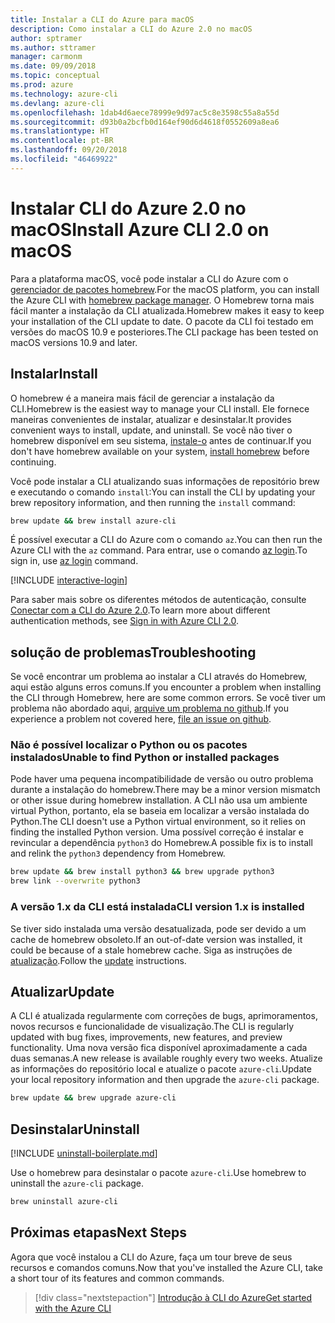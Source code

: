 ```yaml
---
title: Instalar a CLI do Azure para macOS
description: Como instalar a CLI do Azure 2.0 no macOS
author: sptramer
ms.author: sttramer
manager: carmonm
ms.date: 09/09/2018
ms.topic: conceptual
ms.prod: azure
ms.technology: azure-cli
ms.devlang: azure-cli
ms.openlocfilehash: 1dab4d6aece78999e9d97ac5c8e3598c55a8a55d
ms.sourcegitcommit: d93b0a2bcfb0d164ef90d6d4618f0552609a8ea6
ms.translationtype: HT
ms.contentlocale: pt-BR
ms.lasthandoff: 09/20/2018
ms.locfileid: "46469922"
---
```

# <a name="install-azure-cli-20-on-macos"></a><span data-ttu-id="d453d-103">Instalar CLI do Azure 2.0 no macOS</span><span class="sxs-lookup"><span data-stu-id="d453d-103">Install Azure CLI 2.0 on macOS</span></span>

<span data-ttu-id="d453d-104">Para a plataforma macOS, você pode instalar a CLI do Azure com o [gerenciador de pacotes homebrew](https://brew.sh).</span><span class="sxs-lookup"><span data-stu-id="d453d-104">For the macOS platform, you can install the Azure CLI with [homebrew package manager](https://brew.sh).</span></span> <span data-ttu-id="d453d-105">O Homebrew torna mais fácil manter a instalação da CLI atualizada.</span><span class="sxs-lookup"><span data-stu-id="d453d-105">Homebrew makes it easy to keep your installation of the CLI update to date.</span></span> <span data-ttu-id="d453d-106">O pacote da CLI foi testado em versões do macOS 10.9 e posteriores.</span><span class="sxs-lookup"><span data-stu-id="d453d-106">The CLI package has been tested on macOS versions 10.9 and later.</span></span>

## <a name="install"></a><span data-ttu-id="d453d-107">Instalar</span><span class="sxs-lookup"><span data-stu-id="d453d-107">Install</span></span>

<span data-ttu-id="d453d-108">O homebrew é a maneira mais fácil de gerenciar a instalação da CLI.</span><span class="sxs-lookup"><span data-stu-id="d453d-108">Homebrew is the easiest way to manage your CLI install.</span></span> <span data-ttu-id="d453d-109">Ele fornece maneiras convenientes de instalar, atualizar e desinstalar.</span><span class="sxs-lookup"><span data-stu-id="d453d-109">It provides convenient ways to install, update, and uninstall.</span></span>
<span data-ttu-id="d453d-110">Se você não tiver o homebrew disponível em seu sistema, [instale-o](https://docs.brew.sh/Installation.html) antes de continuar.</span><span class="sxs-lookup"><span data-stu-id="d453d-110">If you don't have homebrew available on your system, [install homebrew](https://docs.brew.sh/Installation.html) before continuing.</span></span>

<span data-ttu-id="d453d-111">Você pode instalar a CLI atualizando suas informações de repositório brew e executando o comando `install`:</span><span class="sxs-lookup"><span data-stu-id="d453d-111">You can install the CLI by updating your brew repository information, and then running the `install` command:</span></span>

```bash
brew update && brew install azure-cli
```

<span data-ttu-id="d453d-112">É possível executar a CLI do Azure com o comando `az`.</span><span class="sxs-lookup"><span data-stu-id="d453d-112">You can then run the Azure CLI with the `az` command.</span></span> <span data-ttu-id="d453d-113">Para entrar, use o comando [az login](/cli/azure/reference-index#az-login).</span><span class="sxs-lookup"><span data-stu-id="d453d-113">To sign in, use [az login](/cli/azure/reference-index#az-login) command.</span></span>

[!INCLUDE [interactive-login](includes/interactive-login.md)]

<span data-ttu-id="d453d-114">Para saber mais sobre os diferentes métodos de autenticação, consulte [Conectar com a CLI do Azure 2.0](authenticate-azure-cli.md).</span><span class="sxs-lookup"><span data-stu-id="d453d-114">To learn more about different authentication methods, see [Sign in with Azure CLI 2.0](authenticate-azure-cli.md).</span></span>

## <a name="troubleshooting"></a><span data-ttu-id="d453d-115">solução de problemas</span><span class="sxs-lookup"><span data-stu-id="d453d-115">Troubleshooting</span></span>

<span data-ttu-id="d453d-116">Se você encontrar um problema ao instalar a CLI através do Homebrew, aqui estão alguns erros comuns.</span><span class="sxs-lookup"><span data-stu-id="d453d-116">If you encounter a problem when installing the CLI through Homebrew, here are some common errors.</span></span> <span data-ttu-id="d453d-117">Se você tiver um problema não abordado aqui, [arquive um problema no github](https://github.com/Azure/azure-cli/issues).</span><span class="sxs-lookup"><span data-stu-id="d453d-117">If you experience a problem not covered here, [file an issue on github](https://github.com/Azure/azure-cli/issues).</span></span>

### <a name="unable-to-find-python-or-installed-packages"></a><span data-ttu-id="d453d-118">Não é possível localizar o Python ou os pacotes instalados</span><span class="sxs-lookup"><span data-stu-id="d453d-118">Unable to find Python or installed packages</span></span>

<span data-ttu-id="d453d-119">Pode haver uma pequena incompatibilidade de versão ou outro problema durante a instalação do homebrew.</span><span class="sxs-lookup"><span data-stu-id="d453d-119">There may be a minor version mismatch or other issue during homebrew installation.</span></span> <span data-ttu-id="d453d-120">A CLI não usa um ambiente virtual Python, portanto, ela se baseia em localizar a versão instalada do Python.</span><span class="sxs-lookup"><span data-stu-id="d453d-120">The CLI doesn't use a Python virtual environment, so it relies on finding the installed Python version.</span></span> <span data-ttu-id="d453d-121">Uma possível correção é instalar e revincular a dependência `python3` do Homebrew.</span><span class="sxs-lookup"><span data-stu-id="d453d-121">A possible fix is to install and relink the `python3` dependency from Homebrew.</span></span>

```bash
brew update && brew install python3 && brew upgrade python3
brew link --overwrite python3
```

### <a name="cli-version-1x-is-installed"></a><span data-ttu-id="d453d-122">A versão 1.x da CLI está instalada</span><span class="sxs-lookup"><span data-stu-id="d453d-122">CLI version 1.x is installed</span></span>

<span data-ttu-id="d453d-123">Se tiver sido instalada uma versão desatualizada, pode ser devido a um cache de homebrew obsoleto.</span><span class="sxs-lookup"><span data-stu-id="d453d-123">If an out-of-date version was installed, it could be because of a stale homebrew cache.</span></span> <span data-ttu-id="d453d-124">Siga as instruções de [atualização](#Update).</span><span class="sxs-lookup"><span data-stu-id="d453d-124">Follow the [update](#Update) instructions.</span></span>

## <a name="update"></a><span data-ttu-id="d453d-125">Atualizar</span><span class="sxs-lookup"><span data-stu-id="d453d-125">Update</span></span>

<span data-ttu-id="d453d-126">A CLI é atualizada regularmente com correções de bugs, aprimoramentos, novos recursos e funcionalidade de visualização.</span><span class="sxs-lookup"><span data-stu-id="d453d-126">The CLI is regularly updated with bug fixes, improvements, new features, and preview functionality.</span></span> <span data-ttu-id="d453d-127">Uma nova versão fica disponível aproximadamente a cada duas semanas.</span><span class="sxs-lookup"><span data-stu-id="d453d-127">A new release is available roughly every two weeks.</span></span> <span data-ttu-id="d453d-128">Atualize as informações do repositório local e atualize o pacote `azure-cli`.</span><span class="sxs-lookup"><span data-stu-id="d453d-128">Update your local repository information and then upgrade the `azure-cli` package.</span></span>

```bash
brew update && brew upgrade azure-cli
```

## <a name="uninstall"></a><span data-ttu-id="d453d-129">Desinstalar</span><span class="sxs-lookup"><span data-stu-id="d453d-129">Uninstall</span></span>

[!INCLUDE [uninstall-boilerplate.md](includes/uninstall-boilerplate.md)]

<span data-ttu-id="d453d-130">Use o homebrew para desinstalar o pacote `azure-cli`.</span><span class="sxs-lookup"><span data-stu-id="d453d-130">Use homebrew to uninstall the `azure-cli` package.</span></span>

```bash
brew uninstall azure-cli
```

## <a name="next-steps"></a><span data-ttu-id="d453d-131">Próximas etapas</span><span class="sxs-lookup"><span data-stu-id="d453d-131">Next Steps</span></span>

<span data-ttu-id="d453d-132">Agora que você instalou a CLI do Azure, faça um tour breve de seus recursos e comandos comuns.</span><span class="sxs-lookup"><span data-stu-id="d453d-132">Now that you've installed the Azure CLI, take a short tour of its features and common commands.</span></span>

> [!div class="nextstepaction"]
> [<span data-ttu-id="d453d-133">Introdução à CLI do Azure</span><span class="sxs-lookup"><span data-stu-id="d453d-133">Get started with the Azure CLI</span></span>](get-started-with-azure-cli.md)
